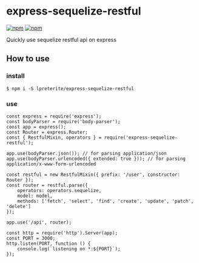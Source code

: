 # express-sequelize-restful

[![npm](https://img.shields.io/badge/node-%3E%3D6.12.0-green.svg)](https://github.com/lpreterite/express-sequelize-restful) [![npm](https://img.shields.io/npm/l/express.svg)](https://github.com/lpreterite/express-sequelize-restful/blob/master/LICENSE)

Quickly use sequelize restful api on express

## How to use

### install
``` 
$ npm i -S lpreterite/express-sequelize-restful
```

### use
```
const express = require('express');
const bodyParser = require('body-parser');
const app = express();
const Router = express.Router;
const { RestfulMixin, operators } = require('express-sequelize-restful');

app.use(bodyParser.json()); // for parsing application/json
app.use(bodyParser.urlencoded({ extended: true })); // for parsing application/x-www-form-urlencoded

const restful = new RestfulMixin({ prefix: '/user', constructor: Router });
const router = restful.parse({
    operators: operators.sequelize,
    model: model,
    methods: ['fetch', 'select', 'find', 'create', 'update', 'patch', 'delete']
});

app.use('/api', router);

const http = require('http').Server(app);
const PORT = 3000;
http.listen(PORT, function () {
    console.log(`listening on *:${PORT}`);
});

```